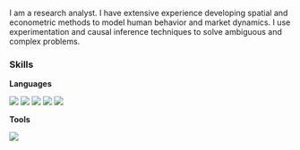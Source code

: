 
I am a research analyst. I have extensive experience developing spatial and econometric methods to model human behavior and market dynamics. I use experimentation and causal inference techniques to solve ambiguous and complex problems. 

### Skills

**Languages**

<img src="https://img.shields.io/badge/Python-3776AB?style=flat&logo=Python&logoColor=white"/> <img src="https://img.shields.io/badge/R-276DC3?style=flat&logo=R&logoColor=white"/> <img src="https://img.shields.io/badge/MySQL-4479A1?style=flat&logo=MySQL&logoColor=white"/> <img src="https://img.shields.io/badge/Power BI-F2C811?style=flat&logo=Power BI&logoColor=white"/> 
<img src="https://img.shields.io/badge/Tableau-E97627?style=flat&logo=Tableau&logoColor=white"/>


**Tools**

<img src="https://img.shields.io/badge/Git-F05032?style=flat&logo=Git&logoColor=white"/>

